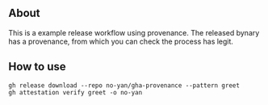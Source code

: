 ## About

This is a example release workflow using provenance.
The released bynary has a provenance, from which you can check the process has legit.

## How to use

```shell
gh release download --repo no-yan/gha-provenance --pattern greet
gh attestation verify greet -o no-yan
```
